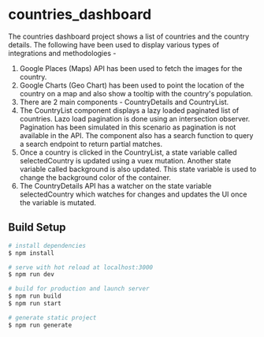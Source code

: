 # countries_dashboard

The countries dashboard project shows a list of countries and the country details. The following have been used to display various types of integrations and methodologies -

1. Google Places (Maps) API has been used to fetch the images for the country.
2. Google Charts (Geo Chart) has been used to point the location of the country on a map and also show a tooltip with the country's population.
3. There are 2 main components - CountryDetails and CountryList.
4. The CountryList component displays a lazy loaded paginated list of countries. Lazo load pagination is done using an intersection observer.  Pagination has been simulated in this scenario as pagination is not available in the API. The component also has a search function to query a search endpoint to return partial matches.
5. Once a country is clicked in the CountryList, a state variable called selectedCountry is updated using a vuex mutation. Another state variable called background is also updated. This state variable is used to change the background color of the container.
6. The CountryDetails API has a watcher on the state variable selectedCountry which watches for changes and updates the UI once the variable is mutated.

## Build Setup

```bash
# install dependencies
$ npm install

# serve with hot reload at localhost:3000
$ npm run dev

# build for production and launch server
$ npm run build
$ npm run start

# generate static project
$ npm run generate
```

